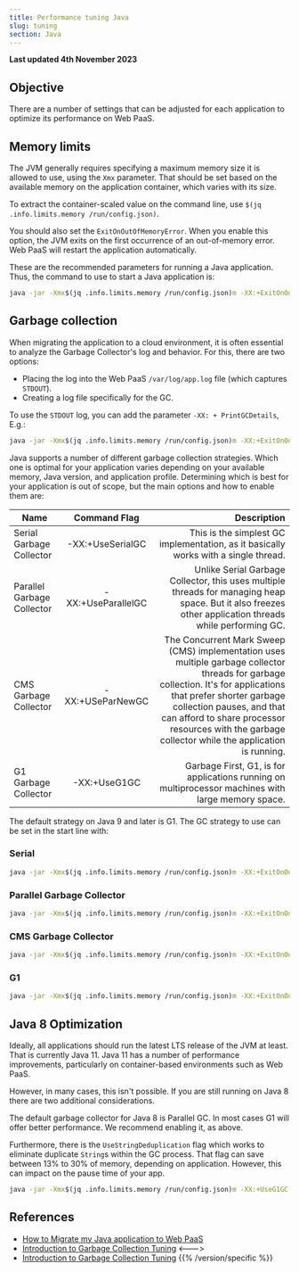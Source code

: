 ```yaml
---
title: Performance tuning Java
slug: tuning
section: Java
---
```


**Last updated 4th November 2023**



## Objective  

There are a number of settings that can be adjusted for each application to optimize its performance on Web PaaS.

## Memory limits

The JVM generally requires specifying a maximum memory size it is allowed to use, using the `Xmx` parameter.
That should be set based on the available memory on the application container, which varies with its size.

To extract the container-scaled value on the command line, use `$(jq .info.limits.memory /run/config.json)`.

You should also set the `ExitOnOutOfMemoryError`.
When you enable this option, the JVM exits on the first occurrence of an out-of-memory error.
Web PaaS will restart the application automatically.

These are the recommended parameters for running a Java application. Thus, the command to use to start a Java application is:

```bash
java -jar -Xmx$(jq .info.limits.memory /run/config.json)m -XX:+ExitOnOutOfMemoryError //The rest of the arguments and the jar file.
```

## Garbage collection

When migrating the application to a cloud environment, it is often essential to analyze the Garbage Collector's log and behavior. For this, there are two options:

* Placing the log into the Web PaaS `/var/log/app.log` file (which captures `STDOUT`).
* Creating a log file specifically for the GC.

To use the `STDOUT` log, you can add the parameter `-XX: + PrintGCDetails`, E.g.:

```bash
java -jar -Xmx$(jq .info.limits.memory /run/config.json)m -XX:+ExitOnOutOfMemoryError -XX:+PrintGCDetails //The rest of the arguments and the jar file.
```

Java supports a number of different garbage collection strategies.
Which one is optimal for your application varies depending on your available memory, Java version, and application profile.
Determining which is best for your application is out of scope, but the main options and how to enable them are:

| Name        | Command  Flag         | Description  |
| ------------- |:-------------:| -----:|
|Serial Garbage Collector|-XX:+UseSerialGC|This is the simplest GC implementation, as it basically works with a single thread.|
|Parallel Garbage Collector|-XX:+UseParallelGC|Unlike Serial Garbage Collector, this uses multiple threads for managing heap space. But it also freezes other application threads while performing GC.|
|CMS Garbage Collector|-XX:+USeParNewGC|The Concurrent Mark Sweep (CMS) implementation uses multiple garbage collector threads for garbage collection. It's for applications that prefer shorter garbage collection pauses, and that can afford to share processor resources with the garbage collector while the application is running.|
|G1 Garbage Collector|-XX:+UseG1GC|Garbage First, G1, is for applications running on multiprocessor machines with large memory space.|

The default strategy on Java 9 and later is G1.
The GC strategy to use can be set in the start line with:

### Serial

```bash
java -jar -Xmx$(jq .info.limits.memory /run/config.json)m -XX:+ExitOnOutOfMemoryError -XX:+PrintGCDetails -XX:+UseSerialGC //The rest of the arguments and the jar file.
```

### Parallel Garbage Collector

```bash
java -jar -Xmx$(jq .info.limits.memory /run/config.json)m -XX:+ExitOnOutOfMemoryError -XX:+PrintGCDetails -XX:+UseParallelGC //The rest of the arguments and the jar file.
```

### CMS Garbage Collector

```bash
java -jar -Xmx$(jq .info.limits.memory /run/config.json)m -XX:+ExitOnOutOfMemoryError -XX:+PrintGCDetails -XX:+USeParNewGC //The rest of the arguments and the jar file.
```

### G1

```bash
java -jar -Xmx$(jq .info.limits.memory /run/config.json)m -XX:+ExitOnOutOfMemoryError -XX:+PrintGCDetails -XX:+UseG1GC //The rest of the arguments and the jar file.
```

## Java 8 Optimization

Ideally, all applications should run the latest LTS release of the JVM at least.
That is currently Java 11.
Java 11 has a number of performance improvements, particularly on container-based environments such as Web PaaS.

However, in many cases, this isn't possible.
If you are still running on Java 8 there are two additional considerations.

The default garbage collector for Java 8 is Parallel GC.
In most cases G1 will offer better performance.
We recommend enabling it, as above.

Furthermore, there is the `UseStringDeduplication` flag which works to eliminate duplicate `String`s within the GC process.
That flag can save between 13% to 30% of memory, depending on application. However, this can impact on the pause time of your app.

```bash
java -jar -Xmx$(jq .info.limits.memory /run/config.json)m -XX:+UseG1GC -XX:+UseStringDeduplication -XX:+ExitOnOutOfMemoryError -XX:+PrintGCDetails
```

## References


* [How to Migrate my Java application to Web PaaS](https://community.platform.sh/t/how-to-migrate-my-java-application-to-platfrom-sh/529)
* [Introduction to Garbage Collection Tuning](https://docs.oracle.com/en/java/javase/14/gctuning/introduction-garbage-collection-tuning.html#GUID-326EB4CF-8C8C-4267-8355-21AB04F0D304)
<--->
* [Introduction to Garbage Collection Tuning](https://docs.oracle.com/en/java/javase/14/gctuning/introduction-garbage-collection-tuning.html#GUID-326EB4CF-8C8C-4267-8355-21AB04F0D304)
{{% /version/specific %}}
